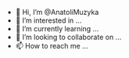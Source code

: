 - 👋 Hi, I’m @AnatoliMuzyka
- 👀 I’m interested in ...
- 🌱 I’m currently learning ...
- 💞️ I’m looking to collaborate on ...
- 📫 How to reach me ...

<!---
AnatoliMuzyka/AnatoliMuzyka is a ✨ special ✨ repository because its `README.md` (this file) appears on your GitHub profile.
You can click the Preview link to take a look at your changes.
--->

